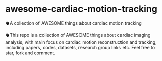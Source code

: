 # awesome-cardiac-motion-tracking
🫀A collection of AWESOME things about cardiac motion tracking

🫀This repo is a collection of AWESOME things about cardiac imaging analysis, with main focus on cardiac motion reconstruction and tracking, including papers, codes, datasets, research group links etc. Feel free to star, fork and comment.
